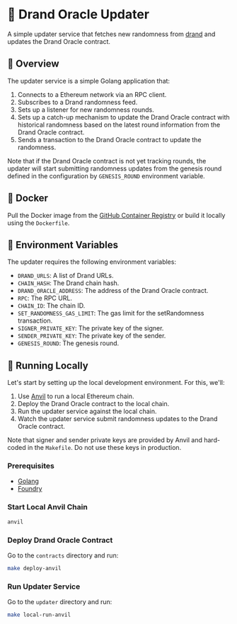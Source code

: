# 🎲 Drand Oracle Updater

A simple updater service that fetches new randomness from [drand](https://drand.love) and updates the Drand Oracle contract.

## 📖 Overview

The updater service is a simple Golang application that:

1. Connects to a Ethereum network via an RPC client.
2. Subscribes to a Drand randomness feed.
3. Sets up a listener for new randomness rounds.
4. Sets up a catch-up mechanism to update the Drand Oracle contract with historical randomness based on the latest round information from the Drand Oracle contract.
5. Sends a transaction to the Drand Oracle contract to update the randomness.

Note that if the Drand Oracle contract is not yet tracking rounds, the updater will start submitting randomness updates from the genesis round defined in the configuration by `GENESIS_ROUND` environment variable.

## 🐳 Docker

Pull the Docker image from the [GitHub Container Registry](https://github.com/orgs/Galxe/packages?repo_name=drand-oracle) or build it locally using the `Dockerfile`.

## 🚀 Environment Variables

The updater requires the following environment variables:

- `DRAND_URLS`: A list of Drand URLs.
- `CHAIN_HASH`: The Drand chain hash.
- `DRAND_ORACLE_ADDRESS`: The address of the Drand Oracle contract.
- `RPC`: The RPC URL.
- `CHAIN_ID`: The chain ID.
- `SET_RANDOMNESS_GAS_LIMIT`: The gas limit for the setRandomness transaction.
- `SIGNER_PRIVATE_KEY`: The private key of the signer.
- `SENDER_PRIVATE_KEY`: The private key of the sender.
- `GENESIS_ROUND`: The genesis round.

## 🕺 Running Locally

Let's start by setting up the local development environment. For this, we'll:

1. Use [Anvil](https://book.getfoundry.sh/anvil/) to run a local Ethereum chain.
2. Deploy the Drand Oracle contract to the local chain.
3. Run the updater service against the local chain.
4. Watch the updater service submit randomness updates to the Drand Oracle contract.

Note that signer and sender private keys are provided by Anvil and hard-coded in the `Makefile`. Do not use these keys in production.

### Prerequisites

- [Golang](https://go.dev/dl/)
- [Foundry](https://book.getfoundry.sh/getting-started/)

### Start Local Anvil Chain

```bash
anvil
```

### Deploy Drand Oracle Contract

Go to the `contracts` directory and run:

```bash
make deploy-anvil
```

### Run Updater Service

Go to the `updater` directory and run:

```bash
make local-run-anvil
```
